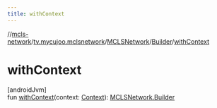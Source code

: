 ```yaml
---
title: withContext
---
```

//[mcls-network](../../../../index.html)/[tv.mycujoo.mclsnetwork](../../index.html)/[MCLSNetwork](../index.html)/[Builder](index.html)/[withContext](with-context.html)



# withContext



[androidJvm]\
fun [withContext](with-context.html)(context: [Context](https://developer.android.com/reference/kotlin/android/content/Context.html)): [MCLSNetwork.Builder](index.html)




